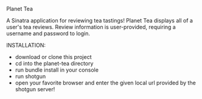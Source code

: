 Planet Tea

A Sinatra application for reviewing tea tastings! Planet Tea displays all of a user's tea reviews. Review information is user-provided, requiring a username and password to login.

INSTALLATION:
- download or clone this project
- cd into the planet-tea directory
- run bundle install in your console
- run shotgun
- open your favorite browser and enter the given local url provided by the shotgun server!